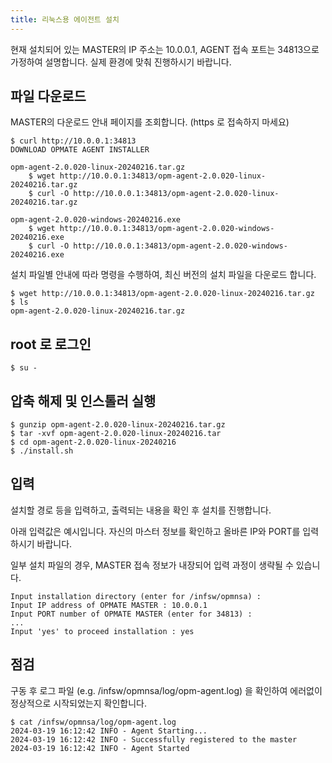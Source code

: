 ```yaml
---
title: 리눅스용 에이전트 설치
---
```


현재 설치되어 있는 MASTER의 IP 주소는 10.0.0.1, AGENT 접속 포트는 34813으로 가정하여 설명합니다.
실제 환경에 맞춰 진행하시기 바랍니다.

## 파일 다운로드

MASTER의 다운로드 안내 페이지를 조회합니다. (https 로 접속하지 마세요)

```
$ curl http://10.0.0.1:34813
DOWNLOAD OPMATE AGENT INSTALLER

opm-agent-2.0.020-linux-20240216.tar.gz
    $ wget http://10.0.0.1:34813/opm-agent-2.0.020-linux-20240216.tar.gz
    $ curl -O http://10.0.0.1:34813/opm-agent-2.0.020-linux-20240216.tar.gz

opm-agent-2.0.020-windows-20240216.exe
    $ wget http://10.0.0.1:34813/opm-agent-2.0.020-windows-20240216.exe
    $ curl -O http://10.0.0.1:34813/opm-agent-2.0.020-windows-20240216.exe
```

설치 파일별 안내에 따라 명령을 수행하여, 최신 버전의 설치 파일을 다운로드 합니다.

```
$ wget http://10.0.0.1:34813/opm-agent-2.0.020-linux-20240216.tar.gz
$ ls
opm-agent-2.0.020-linux-20240216.tar.gz
```

## root 로 로그인

```
$ su -
```

## 압축 해제 및 인스톨러 실행

```
$ gunzip opm-agent-2.0.020-linux-20240216.tar.gz
$ tar -xvf opm-agent-2.0.020-linux-20240216.tar
$ cd opm-agent-2.0.020-linux-20240216
$ ./install.sh
```

## 입력

설치할 경로 등을 입력하고, 출력되는 내용을 확인 후 설치를 진행합니다.

아래 입력값은 예시입니다. 자신의 마스터 정보를 확인하고 올바른 IP와 PORT를 입력하시기 바랍니다.

일부 설치 파일의 경우, MASTER 접속 정보가 내장되어 입력 과정이 생략될 수 있습니다.

```
Input installation directory (enter for /infsw/opmnsa) :
Input IP address of OPMATE MASTER : 10.0.0.1
Input PORT number of OPMATE MASTER (enter for 34813) :
...
Input 'yes' to proceed installation : yes
```

## 점검

구동 후 로그 파일 (e.g. /infsw/opmnsa/log/opm-agent.log) 을 확인하여 에러없이 정상적으로 시작되었는지 확인합니다.

```
$ cat /infsw/opmnsa/log/opm-agent.log
2024-03-19 16:12:42 INFO - Agent Starting...
2024-03-19 16:12:42 INFO - Successfully registered to the master
2024-03-19 16:12:42 INFO - Agent Started
```
